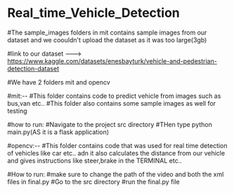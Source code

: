 # Real_time_Vehicle_Detection
#The sample_images folders in mit contains sample images from our dataset and we coouldn't upload the dataset as it was too large(3gb)

#link to our dataset ---> https://www.kaggle.com/datasets/enesbayturk/vehicle-and-pedestrian-detection-dataset

#We have 2 folders mit and opencv 

#mit:--
#This folder contains code to predict vehicle from images such as bus,van etc..
#This folder also contains some sample images as well for testing

#how to run:
#Navigate to the project src directory
#THen type python main.py(AS it is a flask application)

#opencv:--
#This folder contains code that was used for real time detection of vehicles like car etc.. adn it also calculates the distance from our vehicle and gives instructions like steer,brake in the TERMINAL etc..


#How to run:
#make sure to change the path of the video and both the xml files in final.py
#Go to the src directory
#run the final.py file

